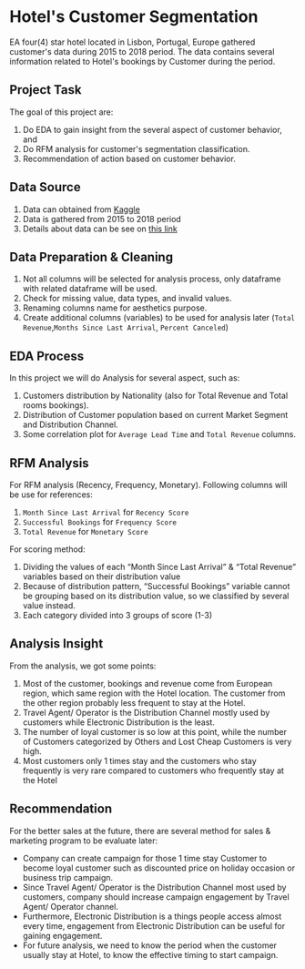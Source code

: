 # Hotel's Customer Segmentation

EA four(4) star hotel located in Lisbon, Portugal, Europe gathered customer's data during 2015 to 2018 period. The data contains several information related to Hotel's bookings by Customer during the period.

## Project Task

The goal of this project are:

1. Do EDA to gain insight from the several aspect of customer behavior, and
2. Do RFM analysis for customer's segmentation classification.
3. Recommendation of action based on customer behavior.

## Data Source

1. Data can obtained from <a href="https://www.kaggle.com/nantonio/a-hotels-customers-dataset" target="_blank">Kaggle</a>
2. Data is gathered from 2015 to 2018 period
3. Details about data can be see on <a href="https://doi.org/10.1016/j.dib.2020.106583" target="_blank">this link</a>

## Data Preparation & Cleaning

1. Not all columns will be selected for analysis process, only dataframe with related dataframe will be used.
2. Check for missing value, data types, and invalid values.
3. Renaming columns name for aesthetics purpose.
4. Create additional columns (variables) to be used for analysis later (`Total Revenue`,`Months Since Last Arrival`, `Percent Canceled`)

## EDA Process

In this project we will do Analysis for several aspect, such as:
1. Customers distribution by Nationality (also for Total Revenue and Total rooms bookings).
2. Distribution of Customer population based on current Market Segment and Distribution Channel.
3. Some correlation plot for `Average Lead Time` and `Total Revenue` columns.

## RFM Analysis

For RFM analysis (Recency, Frequency, Monetary). Following columns will be use for references:
1. `Month Since Last Arrival` for `Recency Score`
2. `Successful Bookings` for `Frequency Score`
3. `Total Revenue` for `Monetary Score`

For scoring method:
1. Dividing the values of each “Month Since Last Arrival” & “Total Revenue” variables based on their distribution value
2. Because of distribution pattern, “Successful Bookings” variable cannot be grouping based on its distribution value, so we classified by several value instead.
3. Each category divided into 3 groups of score (1-3)

## Analysis Insight

From the analysis, we got some points:
1. Most of the customer, bookings and revenue come from European region, which same region with the Hotel location. The customer from the other region probably less frequent to stay at the Hotel.
2. Travel Agent/ Operator is the Distribution Channel mostly used by customers while Electronic Distribution is the least.
3. The number of loyal customer is so low at this point, while the number of Customers categorized by Others and Lost Cheap Customers is very high. 
4. Most customers only 1 times stay and the customers who stay frequently is very rare compared to customers who frequently stay at the Hotel 

## Recommendation

For the better sales at the future, there are several method for sales & marketing program to be evaluate later:
 * Company can create campaign for those 1 time stay Customer to become loyal customer such as  discounted price on holiday occasion or business trip campaign.
 * Since Travel Agent/ Operator is the Distribution Channel most used by customers, company should increase campaign engagement by Travel Agent/ Operator channel.
 * Furthermore, Electronic Distribution is a things people access almost every time, engagement from Electronic Distribution can be useful for gaining engagement.
 * For future analysis, we need to know the period when the customer usually stay at Hotel, to know the effective timing to start campaign.

